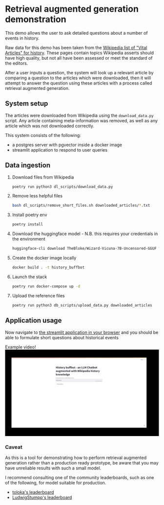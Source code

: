 # Retrieval augmented generation demonstration

This demo allows the user to ask detailed questions about a number of events in history.

Raw data for this demo has been taken from the [Wikipedia list of "Vital Articles" for history](https://en.wikipedia.org/wiki/Wikipedia:Vital_articles/Level/4/History).
These pages contain topics Wikipedia asserts should have high quality, but not all have been assessed or meet the standard of the editors.

After a user inputs a question, the system will look up a relevant article by comparing a question to the articles which were downloaded, then it will attempt to answer the question using these articles with a process called retrieval augmented generation.

## System setup

The articles were downloaded from Wikipedia using the `download_data.py` script. Any article containing meta-information was removed, as well as any article which was not downloaded correctly.

This system consists of the following:
- a postgres server with pgvector inside a docker image
- streamlit application to respond to user queries


## Data ingestion

1. Download files from Wikipedia
    ```bash
    poetry run python3 dl_scripts/download_data.py
    ```
1. Remove less helpful files
    ```bash
    bash dl_scripts/remove_short_files.sh downloaded_articles/*.txt
    ```
1. Install poetry env
    ```bash
    poetry install
    ```
1. Download the huggingface model - N.B. this requires your credentials in the environment
    ```bash
    huggingface-cli download TheBloke/Wizard-Vicuna-7B-Uncensored-GGUF Wizard-Vicuna-7B-Uncensored.Q4_K_M.gguf --local-dir models --local-dir-use-symlinks False
    ```
1. Create the docker image locally
    ```bash
    docker build . -t history_buffbot
    ```
1. Launch the stack
    ```bash
    poetry run docker-compose up -d
    ```
1. Upload the reference files
    ```bash
    poetry run python3 db_scripts/upload_data.py downloaded_articles
    ```

## Application usage

Now navigate to [the streamlit application in your browser](http://localhost:8501) and you should be able to formulate short questions about historical events 

Example video!
[![Demo](demos/still_frame.png)](demos/history_buffbot_demo.mp4)


### Caveat
As this is a tool for demonstrating how to perform retrieval augmented generation rather than a production ready prototype, be aware that you may have unreliable results with such a small model. 

I recommend consulting one of the community leaderboards, such as one of the following, for model suitable for production.
- [toloka's leaderboard](https://toloka.ai/llm-leaderboard/)
- [LudwigStumpp's leaderboard](https://github.com/LudwigStumpp/llm-leaderboard)
